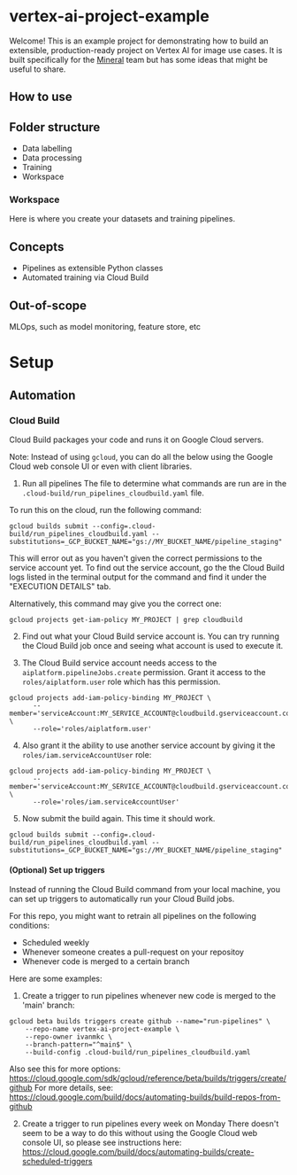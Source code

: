 # vertex-ai-project-example
Welcome! This is an example project for demonstrating how to build an extensible, production-ready project on Vertex AI for image use cases.
It is built specifically for the [Mineral](https://x.company/projects/mineral/) team but has some ideas that might be useful to share.

## How to use
## Folder structure
- Data labelling
- Data processing
- Training
- Workspace

### Workspace
Here is where you create your datasets and training pipelines.

## Concepts
- Pipelines as extensible Python classes
- Automated training via Cloud Build

## Out-of-scope
MLOps, such as model monitoring, feature store, etc

# Setup

## Automation

### Cloud Build
Cloud Build packages your code and runs it on Google Cloud servers. 

Note: Instead of using `gcloud`, you can do all the below using the Google Cloud web console UI or even with client libraries.

1. Run all pipelines
The file to determine what commands are run are in the `.cloud-build/run_pipelines_cloudbuild.yaml` file.

To run this on the cloud, run the following command:
```
gcloud builds submit --config=.cloud-build/run_pipelines_cloudbuild.yaml --substitutions=_GCP_BUCKET_NAME="gs://MY_BUCKET_NAME/pipeline_staging"
```

This will error out as you haven't given the correct permissions to the service account yet.
To find out the service account, go the the Cloud Build logs listed in the terminal output for the command and find it under the "EXECUTION DETAILS" tab.

Alternatively, this command may give you the correct one:

```
gcloud projects get-iam-policy MY_PROJECT | grep cloudbuild
```


2. Find out what your Cloud Build service account is. You can try running the Cloud Build job once and seeing what account is used to execute it.

3. The Cloud Build service account needs access to the `aiplatform.pipelineJobs.create` permission. Grant it access to the `roles/aiplatform.user` role which has this permission.

```
gcloud projects add-iam-policy-binding MY_PROJECT \
      --member='serviceAccount:MY_SERVICE_ACCOUNT@cloudbuild.gserviceaccount.com' \
      --role='roles/aiplatform.user'
```

4. Also grant it the ability to use another service account by giving it the `roles/iam.serviceAccountUser` role:

```
gcloud projects add-iam-policy-binding MY_PROJECT \
      --member='serviceAccount:MY_SERVICE_ACCOUNT@cloudbuild.gserviceaccount.com' \
      --role='roles/iam.serviceAccountUser'
```

5. Now submit the build again. This time it should work.

```
gcloud builds submit --config=.cloud-build/run_pipelines_cloudbuild.yaml --substitutions=_GCP_BUCKET_NAME="gs://MY_BUCKET_NAME/pipeline_staging"
```

#### (Optional) Set up triggers
Instead of running the Cloud Build command from your local machine, you can set up triggers to automatically run your Cloud Build jobs.

For this repo, you might want to retrain all pipelines on the following conditions:
- Scheduled weekly
- Whenever someone creates a pull-request on your repositoy
- Whenever code is merged to a certain branch

Here are some examples:

1. Create a trigger to run pipelines whenever new code is merged to the 'main' branch:
```
gcloud beta builds triggers create github --name="run-pipelines" \
    --repo-name vertex-ai-project-example \
    --repo-owner ivanmkc \
    --branch-pattern="^main$" \
    --build-config .cloud-build/run_pipelines_cloudbuild.yaml
```

Also see this for more options: https://cloud.google.com/sdk/gcloud/reference/beta/builds/triggers/create/github
For more details, see: https://cloud.google.com/build/docs/automating-builds/build-repos-from-github

2. Create a trigger to run pipelines every week on Monday
There doesn't seem to be a way to do this without using the Google Cloud web console UI, so please see instructions here: https://cloud.google.com/build/docs/automating-builds/create-scheduled-triggers
